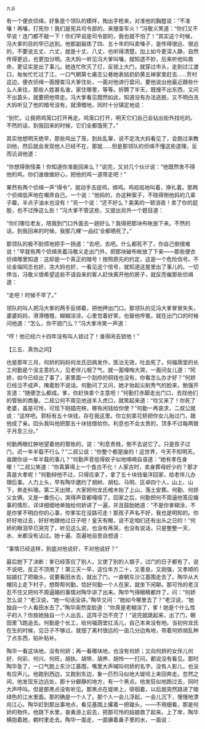    九五 

   有一个便衣侦缉，好象是个领队的模样，掏出手枪来，对准他的胸膛说：“不准嚷！再嚷，打死你！我们是宪兵司令部的，来搜查军火！”冯敬义笑道：“你们又不早说！连门都不敲一下！你们早说是司令部的，我也就不怕了！”其实这个时候，冯大爹的目的早已达到。他那副锻炼了四、五十年的叫卖嗓子，是传得很远、很远的，不要说五丈、六丈，就是十丈、八丈，也听得清楚。加上如今更深人静，自然传得更远，也更加分明。冼大妈一听见冯大爹叫嚷，就知道不妙，后来听他叫救命，更证实是出了事儿。她连忙吹灭了灯，反锁上大门，就穿过市头，走到过江渡口，匆匆忙忙过了江，一口气朝第七甫志公巷她表姑奶奶黄五婶家里赶去……芳村这边，便衣侦缉一面搜查冯大爹住处，一面对他进行盘问，要他说出他最近跟些什么人来往，那些人姓甚名谁，家住哪里，等等。折腾了半天，既搜不出东西，又问不出苗头，就要把他带走。冯大爹看见既然如此，知道没有办法逃脱，又不明白冼大妈听见了他的暗号没有，就滑稽地，同时十分镇定地说：

   “别忙。让我把鸡笼口打开再走。鸡笼口打开，明天它们自己会钻出街外找吃的。不然的话，到我回来的时候，它们全都饿死了。”

   其实他想明天绝早，那些鸡出了笼，到处乱窜，说不定冼大妈看见了，会跑过来教训他，然后就会发现他人已经不在，那就……但是那领队的侦缉不懂这些道理，反而讥诮他道：

   “你想得倒怪美！你知道你准能回来么？”说完，又对几个伙计说：“他既然舍不得他的鸡，你们谁做做好心，把他的鸡一道带走吧！”

   果然有两个侦缉一声“得令”，就动手去捉鸡，绑鸡。鸡呱呱地叫着，挣扎着。那两个侦缉低声地在嘲弄自己。一个说：“他妈的，办这种案子，不晓得倒他妈的几辈子霉，半点子油水也没有！”另一个说：“还不好么？美美的一顿消夜！卖了你的屁股，也不过挣这么些！”冯大爹不管这些，又提出另外一个题目道：

   “你们哪位老友，陪我到门口外面去一趟好么？我得把那块布帐放下来。不然的话，到我回来的时候，我那几棵‘一品红’全都晒死了。”

   那领队的极不耐烦地把手一扬道：“去吧，去吧。什么都死不了，你自己倒很难说！”早就有两个侦缉夹着冯敬义走出门外，把那块破布帐放了下来——那些便衣侦缉哪里知道：这却是一个真正的暗号！按照原先的约定，这是一个危险信号。不论金端同志也好，冼大妈也好，一看见这个信号，就知道这屋里出了事儿的。一切停当，冯敬义很希望这些不请自来的客人赶快离开他的房子，就反而催那些侦缉道：

   “走吧！时候不早了。”

   领队的叫人把冯大爹的两手反绑着，把他押出门口。那领队的见冯大爹冒冒失失，婆婆妈妈，滑滑稽稽，糊糊涂涂，心里觉着好笑，也替他呼冤，就在出门口的时候问他道：“怎么，你不锁门么？”冯大爹冷笑一声道：

   “哼！他已经六十四年没有叫人锁过了！谁得闲去锁他！”

   【三五、真伪之间】

   也是那年三月，何娇的妈妈何龙氏旧病发作，医治无效，吐血死了。何福荫堂的长工何勤是个没主意的人，见老伴儿咽了气，就一面嚎啕大哭，一面问女儿道：“阿娇，如今已经出了事了，家里面一个刮痧的铜钱也没有，你看怎么办才好？”何娇已经泣不成声，掩着脸不说话。何勤问了又问，她才抬起尖削秀气的脸来，勉强开言道：“随便怎么都成。爹，你赶快拿个主意吧！”何勤打赤脚走出门口，去找他们的管账的商量。二叔公何不周见他送羊入虎口，就笑起来道：“你又来了！你死了老婆，虽是可怜，可现下刚插完秧，哪有闲钱给你使？”何勤一再哀求，二叔公就说：“这样吧。郭标有五十块钱，存在我这里。你立刻拿花轿把你女儿抬过门，跟他成了亲。回头我叫他把那五十块钱借给你。利息也不会太贵的，顶多不过每两银子月息三分。”

   何勤两眼红肿地望着他的管账的，说：“利息贵贱，倒不去说它了。只是孩子过门，迟一年半载不行么？”二叔公说：“你整个都是废的！这世界，今天不知明天。谁跟你谈一年半载的事儿？”何勤声音低得蚊子似地喃喃自语道：“她有孝在身哪！”二叔公笑道：“你真算得上一个食古不化！人家古时，卖身葬母好少的？那才真是大孝呢！”何勤辩他不过，只得应承了，拿了五十块钱毫洋回家，给老伴儿办理后事。人力上头，早有陶华邀约了胡树、胡松、马明、区卓四个人，山上、山下，奔走料理。第二天出殡，大家把何龙氏棺木抬了上山，落土安葬。何勤、何娇父女俩，又是一番伤心，哭得声音都嘎哑了。回家之后，何勤把何不周逼他答应婚事的情形，详详细细地单独给何娇讲了一遍，并且鼓励她道：“不是你爹糊涂，不是你爹不明白你的心事，你爹实在没路可走！那孩子声名不好，我也是明知的。你好好地过去，好好地跟他过日子吧！皇天有眼，说不定咱们还有出头之日的！”何娇的眼泪早已哭完了，听见这么说，也没有再哭，也没有说话，只是整整一天，水、米都没有沾过。她十遍、百遍地自思自想道：

   “事情已经这样，到底对他说好，不对他说好？”

   最后她下了决断：爹已经答应了别人，又使了别的人银子，过门的日子都有了，说不说吧，反正不顶用了！第三天一早，这位年方二十，又善良，又刚强，又孝顺的姑娘扛了把锄头，说要看田水去，就出了门，一直朝东沙江基围走去了。陶华从大帽冈上走下村子，想帮帮何勤，恰好何勤一个人在家，就坐下闲聊。那可怜的老汉忍不住又把何不周逼婚的事情对陶华讲了出来。陶华气得眼睛都炸了，问：“何娇怎么说？”老汉说，“她一句话没讲。”陶华又问：“她如今哪里去了？”老汉说，“她独自一个人看田水去了。”陶华突然变脸道：“你真是老糊涂了，爹！她是个什么性子的人？你放她独自一个人出去，这阵子岂不完了！”说完就跳起来，出了门，朝田里飞跑追去。何勤是个长工，给何福荫堂扛活儿，自己本来没有地。当初何龙氏在生的时候，见日子不够过，就佃了离村很远的一亩几分边角地，带着何娇胡乱种了点东西，贴补贴补。

   陶华一看这块地，没有何娇；再一看哪块地，也没有何娇；又向何娇的女伴儿何好、何彩、何兴、何旺，胡执、胡带、胡养、胡怜一一打问，都说没有看见。那时陶华急了，一口气跑上东沙江基围，嘴里大声喊叫何娇的名字。没有人影儿，也没有应声儿。他跑到西边，又跑到东边，象一匹烈马似地大堤坝上来回奔走。忽然之间，他发现东边远处，那十分僻静的地方，有一个黑点。他发狂似地跑过去，同时大声呼叫。但是那黑点没有听见。那黑点在堤岸上，徘徊着，以后就突然跳进了暗绿色的江水里面。那的确是一个人了。那个人一会儿浮起，一会儿沉下，慢慢地漂向江心。陶华赶到那出事地点，看见基围上撂着一把锄头，——不用细看，那是何娇的物件。他跳下水里，奋勇游上前去，把那可怜的姑娘救了起来。上了岸，陶华横抱着她，朝村里走去。陶华一面走，一面擤着鼻子里的水，一面说：

